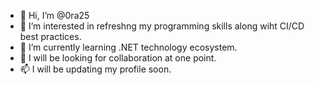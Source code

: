 - 👋 Hi, I’m @0ra25
- 👀 I’m interested in refreshng my programming skills along wiht CI/CD best practices.
- 🌱 I’m currently learning .NET technology ecosystem.
- 💞️ I will be looking for collaboration at one point.
- 📫 I will be updating my profile soon.

<!---
0ra25/0ra25 is a ✨ special ✨ repository because its `README.md` (this file) appears on your GitHub profile.
You can click the Preview link to take a look at your changes.
--->
